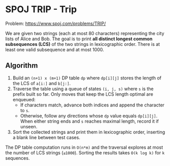 # SPOJ TRIP - Trip

Problem: https://www.spoj.com/problems/TRIP/

We are given two strings (each at most 80 characters) representing the city lists of Alice and Bob.
The goal is to print **all distinct longest common subsequences (LCS)** of the two strings in
lexicographic order. There is at least one valid subsequence and at most 1000.

## Algorithm
1. Build an `(n+1) x (m+1)` DP table `dp` where `dp[i][j]` stores the length of the LCS of
   `a[i:]` and `b[j:]`.
2. Traverse the table using a queue of states `(i, j, s)` where `s` is the prefix built so far.
   Only moves that keep the LCS length optimal are enqueued:
   - If characters match, advance both indices and append the character to `s`.
   - Otherwise, follow any directions whose `dp` value equals `dp[i][j]`.
   When either string ends and `s` reaches maximal length, record it if unseen.
3. Sort the collected strings and print them in lexicographic order, inserting a blank line
   between test cases.

The DP table computation runs in `O(n*m)` and the traversal explores at most the number of LCS
strings (`≤1000`). Sorting the results takes `O(k log k)` for `k` sequences.
